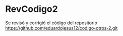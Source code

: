 # RevCodigo2
Se revisó y corrigió el código del repositorio https://github.com/eduardojesus12/codigo-otros-2.git
